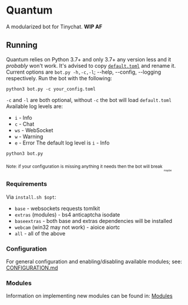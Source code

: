 # Quantum
A modularized bot for Tinychat. **WIP AF**
## Running
Quantum relies on Python 3.7+ and only 3.7+ any version less and it *probably* won't work. It's advised to copy [`default.toml`](ttps://github.com/JohnRipper/quantum/blob/master/default.toml) and rename it. Current options are `bot.py -h,-c,-l`; --help, --config, --logging respectively. Run the bot with the following:
```
python3 bot.py -c your_config.toml
```
`-c` and `-l` are both optional, without `-c` the bot will load `default.toml`<break>
Available log levels are:
- `i` - Info
- `c` - Chat
- `ws` - WebSocket
- `w` - Warning
- `e` - Error
The default log level is `i` - Info
```
python3 bot.py
```
<sub>Note: if your configuration is missing anything it needs then the bot will break</sub>
<sub><sub><sub><sub>maybe</sub></sub></sub></sub>

### Requirements
Via `install.sh $opt`:
- `base` - websockets requests tomlkit
- `extras` (modules) - bs4 anticaptcha isodate
- `baseextras` - both base and extras dependencies will be installed
- `webcam` (win32 may not work) - aioice aiortc
- `all` - all of the above

### Configuration
For general configuration and enabling/disabling available modules; see: [CONFIGURATION.md](https://github.com/JohnRipper/quantum/blob/master/CONFIGURATION.md)

### Modules
Information on implementing new modules can be found in: [Modules](https://github.com/JohnRipper/quantum/tree/master/modules)
